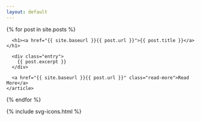 ```yaml
---
layout: default
---
```

<link rel="stylesheet" type="text/css" href="{{ site.baseurl }}/style.css" />
<div class="posts">
  {% for post in site.posts %}
    <article class="post">

      <h1><a href="{{ site.baseurl }}{{ post.url }}">{{ post.title }}</a></h1>

      <div class="entry">
        {{ post.excerpt }}
      </div>

      <a href="{{ site.baseurl }}{{ post.url }}" class="read-more">Read More</a>
    </article>
  {% endfor %}
</div>

<div id="footer_wrap" class="outer">
  <div class="container">
    <footer class="outer">
      {% include svg-icons.html %}
    </footer>
  </div>
</div>
